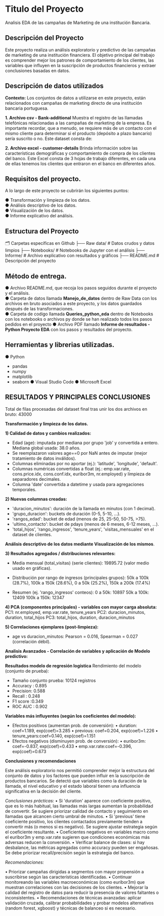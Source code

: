 # Titulo del Proyecto
Analisis EDA de las campañas de Marketing de una institución Bancaria.

## Descripción del Proyecto
Este proyecto realiza un análisis exploratorio y predictivo de las campañas de marketing de una institución financiera. El objetivo principal del trabajo es comprender mejor los patrones de comportamiento de los clientes, las variables que influyen en la suscripción de productos financieros y extraer conclusiones basadas en datos.

## Descripción de datos utilizados

**Contexto:**
Los conjuntos de datos a utilizarse en este proyecto, están relacionados con campañas de marketing directo de una institución bancaria portuguesa. 

**1. Archivo csv - Bank-additional**
Muestra el registro de las llamadas telefónicas relacionadas a las campañas de marketing de la empresa. Es importante recordar, que a menudo, se requiere más de un contacto con el mismo cliente para determinar si el producto (depósito a plazo bancario) sería suscrito o no.
Este dataset consta de: 

**2. Archivo excel - customer-details**
Brinda información sobre las características demográficas y comportamiento de compra de los clientes del banco. Este Excel consta de 3 hojas de trabajo diferentes, en cada una de ellas tenemos los clientes que entraron en el banco en diferentes años. 

## Requisitos del proyecto.
A lo largo de este proyecto se cubrirán los siguientes puntos:

● Transformación y limpieza de los datos.  
● Análisis descriptivo de los datos.  
● Visualización de los datos.  
● Informe explicativo del análisis.  

## Estructura del Proyecto

🗂️ Carpetas específicas en Github
├── Raw data/ # Datos crudos y datos limpios
├── Notebooks/ # Notebooks de Jupyter con el análisis
├── Informe/ # Archivo explicativo con resultados y gráficos 
├── README.md # Descripción del proyecto


## Método de entrega.
● Archivo README.md, que recoja los pasos seguidos durante el proyecto y el análisis.  
● Carpeta de datos llamada **Manejo_de_datos** dentro de Raw Data con los archivos en bruto asociados a este proyecto, y los datos guardados después de las transformaciones.  
● Carpeta de codigo llamada **Queries_python_eda** dentro de Notebooks con los notebooks o archivos py donde se han realizado todos los pasos pedidos en el proyecto
● Archivo PDF llamado **Informe de resultados - Python Proyecto EDA** con los pasos y resultados del proyecto.

## Herramientas y librerias utilizadas.

● Python
- pandas
- numpy
- matplotlib
- seaborn
● Visual Studio Code
● Microsoft Excel


## RESULTADOS Y PRINCIPALES CONCLUSIONES 

Total de filas procesadas del dataset final tras unir los dos archivos en bruto: 43000

**Transformación y limpieza de los datos.**

**1) Calidad de datos y cambios realizados:**
- Edad (age): imputada por mediana por grupo 'job' y convertida a entero. Mediana global usada: 38.0 años.
- Se reemplazaron valores age==0 por NaN antes de imputar (mejor tratamiento de datos inválidos).
- Columnas eliminadas por no aportar (ej.): 'latitude', 'longitude', 'default'.
- Columnas numéricas convertidas a float (ej.: emp.var.rate, cons.price.idx, cons.conf.idx, euribor3m, nr.employed) y limpieza de separadores decimales.
- Columna 'date' convertida a datetime y usada para agregaciones temporales.

**2) Nuevas columnas creadas:**
- 'duracion_minutos': duración de la llamada en minutos (con 1 decimal).
- 'grupo_duracion': buckets de duración (0-5, 5-10, ...).
- 'rangos_edad': bucket de edad (menos de 25, 25-50, 50-75, >75).
- 'ultimo_contacto': bucket de pdays (menos de 6 meses, 6-12 meses, ...).
- 'total_hijos', 'rango_ingresos', 'tenure_years', 'visitas_mensuales' en el dataset de clientes.

**Análisis descriptivo de los datos mediante Visualización de los mismos**.  

**3) Resultados agregados / distribuciones relevantes:**
- Media mensual (total_visitas) (serie clientes): 19895.72 (valor medio usado en gráficas).
- Distribución por rango de ingresos (principales grupos):
  50k a 100k (28.7%), 100k a 150k (28.6%), 0 a 50k (25.2%), 150k a 200k (17.4%)

- Resumen (ej. 'rango_ingresos' conteos):
  0 a 50k: 10897
  50k a 100k: 12409
  100k a 150k: 12347

**4) PCA (componentes principales) - variables con mayor carga absoluta:**
  PC1: nr.employed, emp.var.rate, tenure_years
  PC2: duracion_minutos, duration, total_hijos
  PC3: total_hijos, duration, duracion_minutos

**5) Correlaciones ejemplares (post-limpieza):**
 - age vs duracion_minutos: Pearson = 0.016, Spearman = 0.027 (correlación débil).

**Analisis Avanzados - Correlación de variables y aplicación de Modelo predictivo:**

**Resultados modelo de regresión logística**
Rendimiento del modelo (conjunto de prueba): 
- Tamaño conjunto prueba: 10124 registros
- Accuracy : 0.895
- Precision: 0.588
- Recall   : 0.248
- F1 score :0.349
- ROC AUC  : 0.902

**Variables más influyentes (según los coeficientes del modelo):**
- Efectos positivos (aumentan prob. de conversión):
• duration: coef=1.189, exp(coef)=3.285
• previous: coef=0.204, exp(coef)=1.226
• tenure_years:coef=0.140, exp(coef)=1.151
- Efectos negativos (disminuyen prob. de conversión):
• euribor3m: coef=-0.837, exp(coef)=0.433
• emp.var.rate:coef=-0.396, exp(coef)=0.673

**Conclusiones y recomendaciones**

Este análisis exploratorio nos permitió comprender mejor la estructura del conjunto de datos y los factores que pueden influir en la suscripción de productos bancarios. Se detectó que variables como la duración de la llamada, el nivel educativo y el estado laboral tienen una influencia significativa en la decisión del cliente.

*Conclusiones prácticas:*
•	Si 'duration' aparece con coeficiente positivo, que es lo más habitual, las llamadas más largas aumentan la probabilidad de convertir. Se sugiere priorizar calidad de contacto y seguimiento en llamadas que alcancen cierto umbral de minutos.
•	Si 'previous' tiene coeficiente positivo, los clientes contactados previamente tienden a convertir más (o menos si es negativo). Se sugiere ajustar estrategia según el coeficiente resultante.
•	Coeficientes negativos en variables macro como el euribor3m y emp.var.rate sugieren que condiciones económicas más adversas reducen la conversión.
•	Verificar balance de clases: si hay desbalance, las métricas agregadas como accuracy pueden ser engañosas. Se debe priorizar recall/precisión según la estrategia del banco.

*Recomendaciones:*

•	Priorizar campañas dirigidas a segmentos con mayor propensión a suscribirse según las características identificadas.
•	Continuar monitoreando las variables macroeconómicas (como euribor3m) que muestran correlaciones con las decisiones de los clientes.
•	Mejorar la calidad del registro de datos para reducir la presencia de valores faltantes o inconsistentes.
•	Recomendaciones de técnicas avanzadas:  aplicar validación cruzada, calibrar probabilidades y probar modelos alternativos (random forest, xgboost) y técnicas de balanceo si es necesario.

